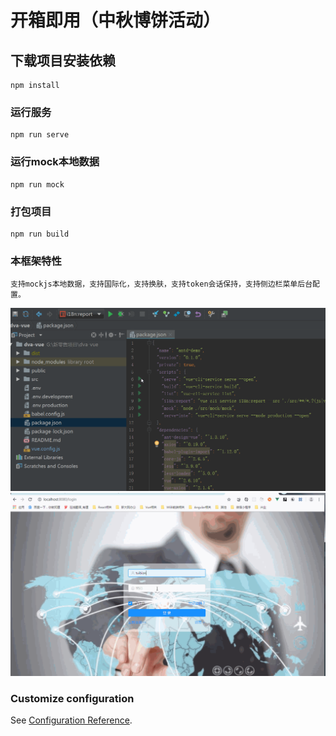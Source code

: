 # 开箱即用（中秋博饼活动）

## 下载项目安装依赖
```
npm install
```

### 运行服务
```
npm run serve
```

### 运行mock本地数据
```
npm run mock
```

### 打包项目
```
npm run build
```

### 本框架特性
```
支持mockjs本地数据，支持国际化，支持换肤，支持token会话保持，支持侧边栏菜单后台配置。
```

![Image text](https://github.com/tuibian/vue-antdesign/blob/master/src/assets/demoimg/b.gif)
![Image text](https://github.com/tuibian/vue-antdesign/blob/master/src/assets/demoimg/c.gif)
### Customize configuration
See [Configuration Reference](https://cli.vuejs.org/config/).
